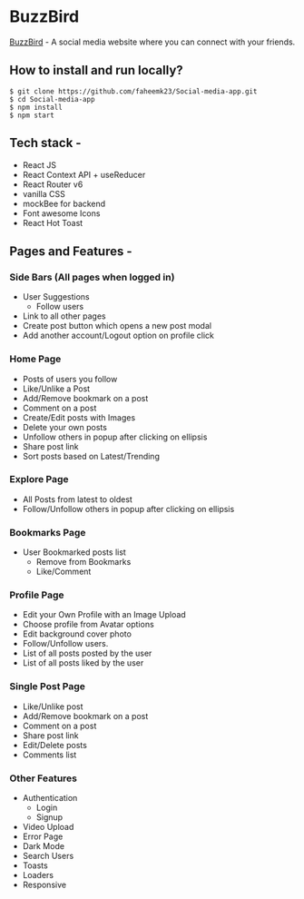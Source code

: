 # BuzzBird

[BuzzBird](https://social-media-app-gilt.vercel.app/) - A social media website where you can connect with your friends.

## How to install and run locally?

```
$ git clone https://github.com/faheemk23/Social-media-app.git
$ cd Social-media-app
$ npm install
$ npm start
```

## Tech stack -

- React JS
- React Context API + useReducer
- React Router v6
- vanilla CSS
- mockBee for backend
- Font awesome Icons
- React Hot Toast

## Pages and Features -

### Side Bars (All pages when logged in)

- User Suggestions
  - Follow users
- Link to all other pages
- Create post button which opens a new post modal
- Add another account/Logout option on profile click

### Home Page

- Posts of users you follow
- Like/Unlike a Post
- Add/Remove bookmark on a post
- Comment on a post
- Create/Edit posts with Images
- Delete your own posts
- Unfollow others in popup after clicking on ellipsis
- Share post link
- Sort posts based on Latest/Trending

### Explore Page

- All Posts from latest to oldest
- Follow/Unfollow others in popup after clicking on ellipsis

### Bookmarks Page

- User Bookmarked posts list
  - Remove from Bookmarks
  - Like/Comment

### Profile Page

- Edit your Own Profile with an Image Upload
- Choose profile from Avatar options
- Edit background cover photo
- Follow/Unfollow users.
- List of all posts posted by the user
- List of all posts liked by the user

### Single Post Page

- Like/Unlike post
- Add/Remove bookmark on a post
- Comment on a post
- Share post link
- Edit/Delete posts
- Comments list

### Other Features

- Authentication
  - Login
  - Signup
- Video Upload
- Error Page
- Dark Mode
- Search Users
- Toasts
- Loaders
- Responsive

